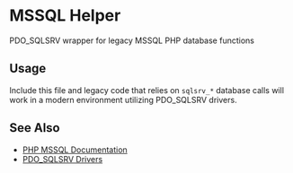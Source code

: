 # MSSQL Helper

PDO_SQLSRV wrapper for legacy MSSQL PHP database functions

## Usage

Include this file and legacy code that relies on ``sqlsrv_*`` database calls will work in a modern environment utilizing PDO\_SQLSRV drivers.

## See Also

* [PHP MSSQL Documentation](http://php.net/mssql)
* [PDO_SQLSRV Drivers](http://www.microsoft.com/en-us/download/details.aspx?id=20098)
